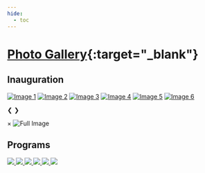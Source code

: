 ```yaml
---
hide:
  - toc
---
```




# [Photo Gallery](https://sites.google.com/uoc.ac.in/from-blocks-to-bots/gallery?authuser=0){:target="_blank"}

## Inauguration

<!-- Carousel Container -->
<div class="carousel-container">
  <div class="carousel">
    <a href="#" class="carousel-slide" alt="Image 1" onclick="openImageView(0)"><img src="../images/photos/1.jpg" alt="Image 1"></a>
    <a href="#" class="carousel-slide" alt="Image 2" onclick="openImageView(1)"><img src="../images/photos/2.jpg" alt="Image 2"></a>
    <a href="#" class="carousel-slide" alt="Image 3" onclick="openImageView(2)"><img src="../images/photos/3.jpg" alt="Image 3"></a>
    <a href="#" class="carousel-slide" alt="Image 4" onclick="openImageView(3)"><img src="../images/photos/4.jpg" alt="Image 4"></a>
    <a href="#" class="carousel-slide" alt="Image 5" onclick="openImageView(4)"><img src="../images/photos/5.jpg" alt="Image 5"></a>
    <a href="#" class="carousel-slide" alt="Image 6" onclick="openImageView(5)"><img src="../images/photos/6.jpg" alt="Image 6"></a>
  </div>

  <!-- Left and Right Controls -->
  <a class="prev" onclick="plusSlides(-1)">&#10094;</a>
  <a class="next" onclick="plusSlides(1)">&#10095;</a>
</div>

<!-- Full-screen image viewer -->
<div id="image-viewer" class="image-viewer">
  <span class="close-viewer" onclick="closeImageView()">&times;</span>
  <img id="viewer-image" src="" alt="Full Image">
</div>


## Programs

<div class="image-grid">
  <a href="../images/photos/1.jpg" class="image-grid" data-lightbox="image1"> <img src="../images/photos/1.jpg" > </a>
  <a href="../images/photos/2.jpg" class="image-grid" data-lightbox="image1"> <img src="../images/photos/2.jpg" > </a>
  <a href="../images/photos/3.jpg" class="image-grid" data-lightbox="image1"> <img src="../images/photos/3.jpg" > </a>
  <a href="../images/photos/4.jpg" class="image-grid" data-lightbox="image1"> <img src="../images/photos/4.jpg" > </a>
  <a href="../images/photos/5.jpg" class="image-grid" data-lightbox="image1"> <img src="../images/photos/5.jpg" > </a>
  <a href="../images/photos/6.jpg" class="image-grid" data-lightbox="image1"> <img src="../images/photos/6.jpg" > </a>
</div>

